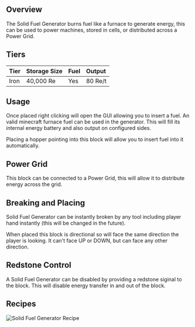 ## Overview

The Solid Fuel Generator burns fuel like a furnace to generate energy,
this can be used to power machines, stored in cells, or distributed
across a Power Grid.

## Tiers

| Tier | Storage Size | Fuel | Output  |
|:-----|:-------------|:-----|:--------|
| Iron | 40,000 Re    | Yes  | 80 Re/t |


## Usage

Once placed right clicking will open the GUI allowing you to insert a
fuel. An valid minecraft furnace fuel can be used in the generator. This
will fill its internal energy battery and also output on configured
sides.

Placing a hopper pointing into this block will allow you to insert fuel
into it automatically.

## Power Grid

This block can be connected to a Power Grid, this will allow it to distribute energy across the grid.

## Breaking and Placing

Solid Fuel Generator can be instantly broken by any tool including
player hand instantly (this will be changed in the future).

When placed this block is directional so will face the same direction
the player is looking. It can't face UP or DOWN, but can face any other
direction.

## Redstone Control

A Solid Fuel Generator can be disabled by providing a redstone siginal
to the block. This will disable energy transfer in and out of the block.


## Recipes

![Solid Fuel Generator Recipe](/Website/assets/craftory-tech/crafting/iron_solid_fuel_generator.png)
